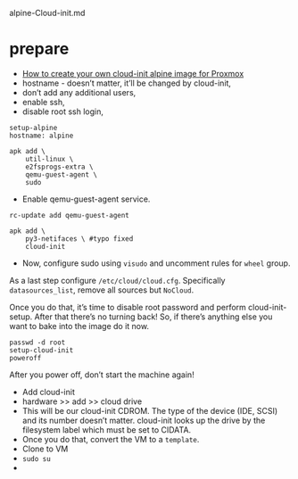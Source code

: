 alpine-Cloud-init.md

# prepare
- [How to create your own cloud-init alpine image for Proxmox](https://twdev.blog/2023/11/alpine_cloudinit/)
- hostname - doesn’t matter, it’ll be changed by cloud-init,
- don’t add any additional users,
- enable ssh,
- disable root ssh login,
```
setup-alpine
hostname: alpine
```
```
apk add \
    util-linux \
    e2fsprogs-extra \
    qemu-guest-agent \
    sudo
```
- Enable qemu-guest-agent service.

```rc-update add qemu-guest-agent```

```
apk add \
    py3-netifaces \ #typo fixed
    cloud-init
```
- Now, configure sudo using ```visudo``` and uncomment rules for ```wheel``` group.

As a last step configure ```/etc/cloud/cloud.cfg```. Specifically ```datasources_list```, remove all sources but ```NoCloud```.

Once you do that, it’s time to disable root password and perform cloud-init-setup. After that there’s no turning back! So, if there’s anything else you want to bake into the image do it now.

```
passwd -d root
setup-cloud-init
poweroff
```
After you power off, don’t start the machine again!

- Add cloud-init
- hardware >> add >> cloud drive
- This will be our cloud-init CDROM. The type of the device (IDE, SCSI) and its number doesn’t matter. cloud-init looks up the drive by the filesystem label which must be set to CIDATA.
- Once you do that, convert the VM to a ```template```.
- Clone to VM
- ```sudo su```
- 

